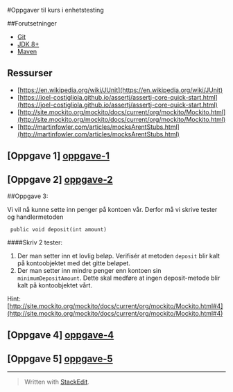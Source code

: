 #Oppgaver til kurs i enhetstesting

##Forutsetninger

 - [Git](https://git-scm.com/)
 - [JDK 8+](http://www.oracle.com/technetwork/java/javase/downloads/index.html)
 - [Maven](https://maven.apache.org/)

## Ressurser

 - [https://en.wikipedia.org/wiki/JUnit](https://en.wikipedia.org/wiki/JUnit)
 - [https://joel-costigliola.github.io/assertj/assertj-core-quick-start.html](https://joel-costigliola.github.io/assertj/assertj-core-quick-start.html)
 - [http://site.mockito.org/mockito/docs/current/org/mockito/Mockito.html](http://site.mockito.org/mockito/docs/current/org/mockito/Mockito.html)
 - [http://martinfowler.com/articles/mocksArentStubs.html](http://martinfowler.com/articles/mocksArentStubs.html)

## [Oppgave 1] [oppgave-1]
## [Oppgave 2] [oppgave-2]

##Oppgave 3:

Vi vil nå kunne sette inn penger på kontoen vår. Derfor må vi skrive tester og handlermetoden

	 public void deposit(int amount)

####Skriv 2 tester:

 1. Der man setter inn et lovlig beløp. Verifisér at metoden `deposit` blir kalt på kontoobjektet med det gitte beløpet.
 2. Der man setter inn mindre penger enn kontoen sin `minimumDepositAmount`. Dette skal medføre at ingen deposit-metode blir kalt på kontoobjektet vårt.

Hint:  [http://site.mockito.org/mockito/docs/current/org/mockito/Mockito.html#4](http://site.mockito.org/mockito/docs/current/org/mockito/Mockito.html#4)

## [Oppgave 4] [oppgave-4]
## [Oppgave 5] [oppgave-5]
----------

> Written with [StackEdit](https://stackedit.io/).

[oppgave-1]: https://github.com/mesan/kurs-enhetstesting/tree/oppgave-1
[oppgave-2]: https://github.com/mesan/kurs-enhetstesting/tree/oppgave-2
[oppgave-3]: https://github.com/mesan/kurs-enhetstesting/tree/oppgave-3
[oppgave-4]: https://github.com/mesan/kurs-enhetstesting/tree/oppgave-4
[oppgave-5]: https://github.com/mesan/kurs-enhetstesting/tree/oppgave-5
